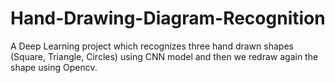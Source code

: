 # Hand-Drawing-Diagram-Recognition
A Deep Learning project which recognizes three hand drawn shapes (Square, Triangle, Circles) using CNN model and then we redraw again the shape using Opencv.
